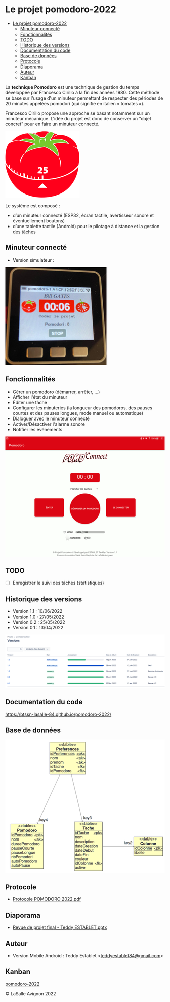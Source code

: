 # Le projet pomodoro-2022

- [Le projet pomodoro-2022](#le-projet-pomodoro-2022)
  - [Minuteur connecté](#minuteur-connecté)
  - [Fonctionnalités](#fonctionnalités)
  - [TODO](#todo)
  - [Historique des versions](#historique-des-versions)
  - [Documentation du code](#documentation-du-code)
  - [Base de données](#base-de-données)
  - [Protocole](#protocole)
  - [Diaporama](#diaporama)
  - [Auteur](#auteur)
  - [Kanban](#kanban)

La **technique Pomodoro** est une technique de gestion du temps développée par Francesco Cirillo à la fin des années 1980. Cette méthode se base sur l'usage d'un minuteur permettant de respecter des périodes de 20 minutes appelées pomodori (qui signifie en italien « tomates »).

Francesco Cirillo propose une approche se basant notamment sur un minuteur mécanique. L’idée du projet est donc de conserver un “objet concret” pour en faire un minuteur connecté.

![](images/methode-pomodoro.png)

Le système est composé :

- d’un minuteur connecté (ESP32, écran tactile, avertisseur sonore et éventuellement boutons)
- d’une tablette tactile (Android) pour le pilotage à distance et la gestion des tâches

## Minuteur connecté

- Version simulateur :

![](images/simulateur-pomodoro.jpg)

## Fonctionnalités

- Gérer un pomodoro (démarrer, arrêter, ...)
- Afficher l'état du minuteur
- Éditer une tâche
- Configurer les minuteries (la longueur des pomodoros, des pauses courtes et des pauses longues, mode manuel ou automatique)
- Dialoguer avec le minuteur connecté
- Activer/Désactiver l'alarme sonore
- Notifier les événements

![](images/pomodoro.gif)

## TODO


- [ ] Enregistrer le suivi des tâches (statistiques)

## Historique des versions

- Version 1.1 : 10/06/2022
- Version 1.0 : 27/05/2022
- Version 0.2 : 25/05/2022
- Version 0.1 : 13/04/2022

![](images/jira-versions-pomodoro.png)

## Documentation du code

https://btssn-lasalle-84.github.io/pomodoro-2022/

## Base de données

![](sql/schema-simple-bdd-pomodoro-v1.0.png)

## Protocole

- [Protocole POMODORO 2022.pdf](docs/Protocole%20POMODORO%202022%20.pdf)

## Diaporama

- [Revue de projet final - Teddy ESTABLET.pptx](docs/Revue%20de%20projet%20final%20-%20Teddy%20ESTABLET.pptx)

## Auteur

- Version Mobile Android : Teddy Establet <<teddyestablet84@gmail.com>>

## Kanban

[pomodoro-2022](https://github.com/btssn-lasalle-84/pomodoro-2022/projects/1)

©️ LaSalle Avignon 2022
